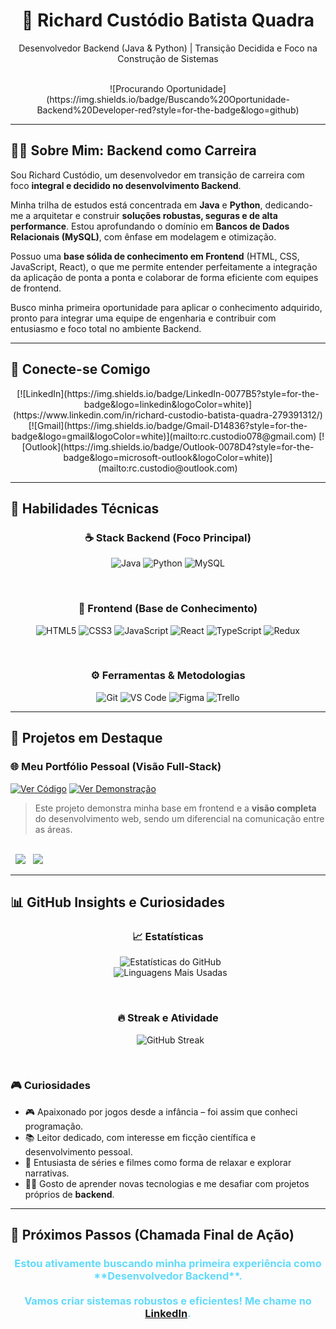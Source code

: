 <h1 align="center">🚀 Richard Custódio Batista Quadra</h1>
<p align="center">Desenvolvedor Backend (Java & Python) | Transição Decidida e Foco na Construção de Sistemas</p>

<div align="center">
  <br>
  ![Procurando Oportunidade](https://img.shields.io/badge/Buscando%20Oportunidade-Backend%20Developer-red?style=for-the-badge&logo=github)
</div>

---

## 👨‍💻 Sobre Mim: Backend como Carreira

Sou Richard Custódio, um desenvolvedor em transição de carreira com foco **integral e decidido no desenvolvimento Backend**.

Minha trilha de estudos está concentrada em **Java** e **Python**, dedicando-me a arquitetar e construir **soluções robustas, seguras e de alta performance**. Estou aprofundando o domínio em **Bancos de Dados Relacionais (MySQL)**, com ênfase em modelagem e otimização.

Possuo uma **base sólida de conhecimento em Frontend** (HTML, CSS, JavaScript, React), o que me permite entender perfeitamente a integração da aplicação de ponta a ponta e colaborar de forma eficiente com equipes de frontend.

Busco minha primeira oportunidade para aplicar o conhecimento adquirido, pronto para integrar uma equipe de engenharia e contribuir com entusiasmo e foco total no ambiente Backend.

---

## 🔗 Conecte-se Comigo

<div align="center">
  [![LinkedIn](https://img.shields.io/badge/LinkedIn-0077B5?style=for-the-badge&logo=linkedin&logoColor=white)](https://www.linkedin.com/in/richard-custodio-batista-quadra-279391312/)
  [![Gmail](https://img.shields.io/badge/Gmail-D14836?style=for-the-badge&logo=gmail&logoColor=white)](mailto:rc.custodio078@gmail.com)
  [![Outlook](https://img.shields.io/badge/Outlook-0078D4?style=for-the-badge&logo=microsoft-outlook&logoColor=white)](mailto:rc.custodio@outlook.com)
</div>

---

## 🧠 Habilidades Técnicas

<div align="center">

  ### ☕ Stack Backend (Foco Principal)
  ![Java](https://img.shields.io/badge/Java-Em%20Estudo-red?style=for-the-badge&logo=java&logoColor=white)
  ![Python](https://img.shields.io/badge/Python-Básico-blue?style=for-the-badge&logo=python&logoColor=white)
  ![MySQL](https://img.shields.io/badge/MySQL-Básico-blueviolet?style=for-the-badge&logo=mysql&logoColor=white)

  <br>

  ### 🎨 Frontend (Base de Conhecimento)
  ![HTML5](https://img.shields.io/badge/HTML5-Básico-orange?style=for-the-badge&logo=html5&logoColor=white)
  ![CSS3](https://img.shields.io/badge/CSS3-Básico-blue?style=for-the-badge&logo=css3&logoColor=white)
  ![JavaScript](https://img.shields.io/badge/JavaScript-Básico-yellow?style=for-the-badge&logo=javascript&logoColor=black)
  ![React](https://img.shields.io/badge/React-Básico-61DAFB?style=for-the-badge&logo=react&logoColor=black)
  ![TypeScript](https://img.shields.io/badge/TypeScript-Básico-blue?style=for-the-badge&logo=typescript&logoColor=white)
  ![Redux](https://img.shields.io/badge/Redux-Básico-764ABC?style=for-the-badge&logo=redux&logoColor=white)

  <br>

  ### ⚙️ Ferramentas & Metodologias
  ![Git](https://img.shields.io/badge/Git-Básico-F05032?style=for-the-badge&logo=git&logoColor=white)
  ![VS Code](https://img.shields.io/badge/VS%20Code-007ACC?style=for-the-badge&logo=visual-studio-code&logoColor=white)
  ![Figma](https://img.shields.io/badge/Figma-F24E1E?style=for-the-badge&logo=figma&logoColor=white)
  ![Trello](https://img.shields.io/badge/Trello-0052CC?style=for-the-badge&logo=trello&logoColor=white)

</div>

---

## 💼 Projetos em Destaque

### 🌐 Meu Portfólio Pessoal (Visão Full-Stack)
[![Ver Código](https://img.shields.io/badge/Ver%20Código-blue?style=for-the-badge&logo=github)](https://github.com/richardcustodio/Portfolio-)
[![Ver Demonstração](https://img.shields.io/badge/Ver%20Demonstração-green?style=for-the-badge&logo=web)](https://portfolio-neon-one-77.vercel.app/)

> Este projeto demonstra minha base em frontend e a **visão completa** do desenvolvimento web, sendo um diferencial na comunicação entre as áreas.
<br>

<div align="left">
  <img src="https://img.shields.io/badge/React-61DAFB?style=for-the-badge&logo=react&logoColor=black" />
  <img src="https://img.shields.io/badge/Vite-B73BFE?style=for-the-badge&logo=vite&logoColor=white" />
</div>

---

## 📊 GitHub Insights e Curiosidades

<div align="center">
  
  ### 📈 Estatísticas
  <img src="https://github-readme-stats.vercel.app/api?username=richardcustodio&show_icons=true&theme=dark&locale=pt-br&hide_border=true" alt="Estatísticas do GitHub" />
  <br>
  <img src="https://github-readme-stats.vercel.app/api/top-langs/?username=richardcustodio&layout=compact&theme=dark&hide_border=true" alt="Linguagens Mais Usadas" />

  <br>
  
  ### 🔥 Streak e Atividade
  <img src="https://streak-stats.demolab.com?user=richardcustodio&theme=dark&hide_border=true" alt="GitHub Streak" />
</div>

<br>

### 🎮 Curiosidades
- 🎮 Apaixonado por jogos desde a infância – foi assim que conheci programação.
- 📚 Leitor dedicado, com interesse em ficção científica e desenvolvimento pessoal.
- 🎥 Entusiasta de séries e filmes como forma de relaxar e explorar narrativas.
- 🧙‍♂️ Gosto de aprender novas tecnologias e me desafiar com projetos próprios de **backend**.

---

## 🎯 Próximos Passos (Chamada Final de Ação)

<div align="center">
  <h3 style="color: #61DAFB;">
    Estou ativamente buscando minha primeira experiência como **Desenvolvedor Backend**.
    <br><br>
    Vamos criar sistemas robustos e eficientes! Me chame no <a href="https://www.linkedin.com/in/richard-custodio-batista-quadra-279391312/">LinkedIn</a>.
  </h3>
</div>
